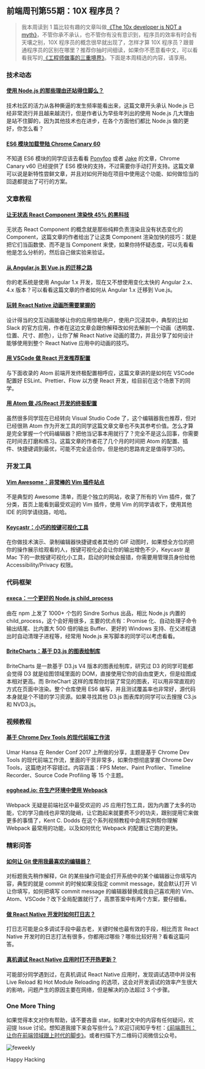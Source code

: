 ## 前端周刊第55期：10X 程序员？

> 我本周读到 1 篇比较有趣的文章叫做[《The 10x developer is NOT a myth》](http://www.ybrikman.com/writing/2013/09/29/the-10x-developer-is-not-myth/)，不管你承不承认，也不管你有没有意识到，程序员的效率有时会有天壤之别，10X 程序员的概念很早就出现了，怎样才算 10X 程序员？跟普通程序员的区别在哪里？推荐你抽时间细读，如果你不愿意看中文，可以看看我写的[《工程师做事的三重境界》](https://zhuanlan.zhihu.com/p/26660510)。下面是本周精选的内容，请享用。

### 技术动态

#### [使用 Node.js 的那些理由还站得住脚么？](http://bysin.net/2017/05/07/no-good-reason-to-use-nodejs/)

技术社区的活力从各种撕逼的发生频率能看出来，这篇文章开头承认 Node.js 已经非常流行并且越来越流行，但是作者认为早些年列出的使用 Node.js 几大理由是站不住脚的，因为其他技术也在进步，在各个方面他们都比 Node.js 做的更好，你怎么看？

#### [ES6 模块加载登陆 Chrome Canary 60](https://medium.com/dev-channel/es6-modules-in-chrome-canary-m60-ba588dfb8ab7)

不知道 ES6 模块的同学应该去看看 [Ponyfoo](https://ponyfoo.com/articles/es6-modules-in-depth) 或者 [Jake](https://jakearchibald.com/2017/es-modules-in-browsers/) 的文章，Chrome Canary v60 已经提供了 ES6 模块的支持，不过需要你手动打开支持。这篇文章可以说是新特性尝鲜文章，并且对如何开始在项目中使用这个功能、如何做恰当的回退都提出了可行的方案。

### 文章教程

#### [让无状态 React Component 渲染快 45% 的黑科技](https://medium.com/missive-app/45-faster-react-functional-components-now-3509a668e69f)

无状态 React Component 的概念就是那些纯粹负责渲染且没有状态变化的 Component，这篇文章的作者给出了让这类 Component 渲染加快的技巧：就是把它们当函数使、而不是当 Component 来使，如果你持怀疑态度，可以先看看他是怎么分析的，然后自己做实验来验证。

#### [从 Angular.js 到 Vue.js 的迁移之路](https://dev.to/hemantisme/moving-from-angular-to-vue--a-vuetiful-journey)

你的老系统是使用 Angular 1.x 开发，现在又不想使用变化太快的 Angular 2.x、4.x 版本？可以看看这篇文章的作者如何从 Angular 1.x 迁移到 Vue.js。

#### [玩转 React Native 动画所需要掌握的](https://medium.com/shoutem/declare-peace-with-react-native-animations-e947332fa9b1)

设计得当的交互动画能够让你的应用惊艳用户，使用户沉浸其中，典型的比如 Slack 的官方应用，作者在这边文章会跟你解释改如何去解剖一个动画（透明度、位置、尺寸、颜色），让你了解 React Native 动画的潜力，并且分享了如何设计能够使用到整个 React Native 应用中的动画的技巧。

#### [用 VSCode 做 React 开发推荐配置](https://hackernoon.com/configure-eslint-prettier-and-flow-in-vs-code-for-react-development-c9d95db07213)

与下面收录的 Atom 前端开发终极配置相呼应，这篇文章讲的是如何在 VSCode 配置好 ESLint、Prettier、Flow 以方便 React 开发，给目前在这个场景下的同学。

#### [用 Atom 做 JS/React 开发的终极配置](https://medium.com/productivity-freak/my-atom-editor-setup-for-js-react-9726cd69ad20)

虽然很多同学现在已经转向 Visual Studio Code 了，这个编辑器我也推荐，但对已经很熟 Atom 作为开发工具的同学这篇文章文章也不失其参考价值。怎么才算是完全掌握一个代码编辑器？把他当记事本用就行了？完全不是这么回事，你需要花时间去打磨和练习。这篇文章的作者花了几个月的时间把 Atom 的配置、插件、快捷键调到最优，可能不完全适合你，但是他的思路肯定是值得学习的。

### 开发工具

#### [Vim Awesome：非常棒的 Vim 插件站点](http://vimawesome.com/)

不是典型的 Awesome 清单，而是个独立的网站，收录了所有的 Vim 插件，做了分类，首页上能看到最受欢迎的 Vim 插件，使用 Vim 的同学请收下，使用其他 IDE 的同学请绕路，哈哈。

#### [Keycastr：小巧的按键可视化工具](https://github.com/sdeken/keycastr)

在你做技术演示、录制编辑器快捷键或者其他的 GIF 动图时，如果想全方位的把你的操作展示给观看的人，按键可视化必会让你的输出增色不少，Keycastr 是 Mac 下的一款按键可视化小工具，启动的时候会报错，你需要用管理员身份给他 Accessibility/Privacy 权限。

### 代码框架

#### [execa：一个更好的 Node.js child_process](https://github.com/sindresorhus/execa)

由在 npm 上发了 1000+ 个包的 Sindre Sorhus 出品，相比 Node.js 内置的
 child_process，这个会好用很多，主要的优点有：Promise 化、自动处理子命令输出结尾、比内置大 500 倍的输出 Buffer、更好的 Windows 支持、在父进程退出时自动清理子进程等，经常用 Node.js 来写脚本的同学可以考虑看看。

#### [BriteCharts：基于 D3.js 的图表绘制库](http://eventbrite.github.io/britecharts/)

BriteCharts 是一款基于 D3.js V4 版本的图表绘制库，研究过 D3 的同学可能都会觉得 D3 就是绘图领域里面的 DOM，直接使用它你的自由度更大，但是绘图成本相对更高。而 BriteChart 这样的库帮你封装了常见的图表，可以用非常直观的方式在页面中渲染。整个仓库使用 ES6 编写，并且测试覆盖率也非常好，源代码本身就是个不错的学习资源。如果寻找其他 D3.js 图表库的同学可以去搜搜 C3.js 和 NVD3.js。


### 视频教程

#### [基于 Chrome Dev Tools 的现代前端工作流](https://www.youtube.com/watch?v=v5r_n6Tq0uk)

Umar Hansa 在 Render Conf 2017 上所做的分享，主题是基于 Chrome Dev Tools 的现代前端工作流，里面的干货非常多，如果你想彻底掌握 Chrome Dev Tools，这篇绝对不容错过。内容涵盖：FPS Meter、Paint Profiler、Timeline Recorder、Source Code Profiling 等 15 个主题。

#### [egghead.io: 在生产环境中使用 Webpack](https://egghead.io/courses/using-webpack-for-production-javascript-applications?utm_content=buffer9fb7a&utm_medium=social&utm_source=twitter.com&utm_campaign=buffer)

Webpack 无疑是前端社区中最受欢迎的 JS 应用打包工具，因为内置了太多的功能，它的学习曲线也非常的陡峭，让它跑起来就要费不少的功夫，跟别提用它来做更多的事情了，Kent C. Dodds 在这个系列视频教程中会用实例帮你理解 Webpack 最常用的功能，以及如何优化 Webpack 的配置让它跑的更快。

### 精彩问答

#### [如何让 Git 使用我最喜欢的编辑器？](http://stackoverflow.com/questions/2596805/how-do-i-make-git-use-the-editor-of-my-choice-for-commits)

对标题我先稍作解释，Git 的某些操作可能会打开系统中的某个编辑器让你填写内容，典型的就是 commit 的时候如果没指定 commit message，就会默认打开 VI 让你填写，如何把填写 commit message 的编辑器替换成我自己喜欢用的 Vim、Atom、VSCode？改下全局配置就行了，高票答案中有两个方案，要仔细看。

#### [做 React Native 开发时如何打日志？](http://stackoverflow.com/questions/30115372/how-to-do-logging-in-react-native)

打日志可能是众多调试手段中最古老，关键时候也最有效的手段，相比而言 React Native 开发时的日志打法有很多，你都用过哪些？哪些比较好用？看看这篇问答。

#### [真机调试 React Native 应用时打不开热更新？](http://stackoverflow.com/questions/38772373/how-to-enable-live-reload-in-ios-device-running-react-native-app)

可能部分同学遇到过，在真机调试 React Native 应用时，发现调试选项中并没有 Live Reload 和 Hot Module Reloading 的选项，这会对开发调试的效率产生很大的影响，问题产生的原因主要在网络，但是解决的办法超过 3 个步骤。

### One More Thing

如果觉得本文对你有帮助，请不要吝啬 star。如果对文中的内容有任何疑问，欢迎提 Issue 讨论。想知道我接下来会写些什么？欢迎订阅知乎专栏：[《前端周刊：让你在前端领域跟上时代的脚步》](https://zhuanlan.zhihu.com/feweekly)。或者扫描下方二维码订阅微信公众号。

![feweekly](http://www.feweekly.com/img/src/weekly/feweekly/qrcode.jpg)

Happy Hacking
